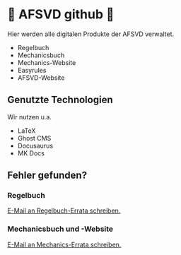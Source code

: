 # 🏈 AFSVD github 🦓

Hier werden alle digitalen Produkte der AFSVD verwaltet.

-   Regelbuch
-   Mechanicsbuch
-   Mechanics-Website
-   Easyrules
-   AFSVD-Website

## Genutzte Technologien

Wir nutzen u.a.

-   LaTeX
-   Ghost CMS
-   Docusaurus
-   MK Docs

## Fehler gefunden?

### Regelbuch

<a href="mailto:regelbuch-errata@regelkun.de?subject=Mechanicsbuch&amp;body=Hallo%20liebes%20Team%2C%0A%0Aich%20habe%20einen%20Fehler%20gefunden%20oder%20eine%20Anmerkung.%0A%0AVersion%20des%20Buchs%3A%0ASeite%3A%0AFehler%2FAnmerkung%3A%0A">E-Mail an Regelbuch-Errata schreiben.</a>

### Mechanicsbuch und -Website

<a href="mailto:mechanics-errata@regelkun.de?subject=Mechanicsbuch&amp;body=Hallo%20liebes%20Team%2C%0A%0Aich%20habe%20einen%20Fehler%20gefunden%20oder%20eine%20Anmerkung.%0A%0AVersion%20des%20Buchs%3A%0ASeite%3A%0AFehler%2FAnmerkung%3A%0A">E-Mail an Mechanics-Errata schreiben.</a>

